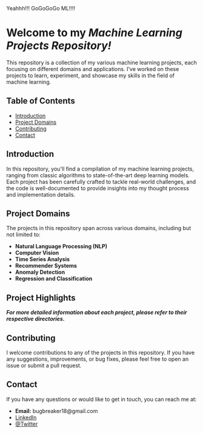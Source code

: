 <!DOCTYPE html>
<html>
<head>
  Yeahhh!!!    GoGoGoGo ML!!!!
</head>
<body>

<h1>Welcome to my <em>Machine Learning Projects Repository!</em></h1>
<p>This repository is a collection of my various machine learning projects, each focusing on different domains and applications. I've worked on these projects to learn, experiment, and showcase my skills in the field of machine learning.</p>

<h2>Table of Contents</h2>
<ul>
  <li><a href="#introduction">Introduction</a></li>
  <li><a href="#project-domains">Project Domains</a></li>
  <li><a href="#contributing">Contributing</a></li>
  <li><a href="#contact">Contact</a></li>
</ul>

<h2 id="introduction">Introduction</h2>
<p>In this repository, you'll find a compilation of my machine learning projects, ranging from classic algorithms to state-of-the-art deep learning models. Each project has been carefully crafted to tackle real-world challenges, and the code is well-documented to provide insights into my thought process and implementation details.</p>

<h2 id="project-domains">Project Domains</h2>
<p>The projects in this repository span across various domains, including but not limited to:</p>
<ul>
  <li><strong>Natural Language Processing (NLP)</strong></li>
  <li><strong>Computer Vision</strong></li>
  <li><strong>Time Series Analysis</strong></li>
  <li><strong>Recommender Systems</strong></li>
  <li><strong>Anomaly Detection</strong></li>
  <li><strong>Regression and Classification</strong></li>
</ul>

<h2>Project Highlights</h2>
<p><em><strong>For more detailed information about each project, please refer to their respective directories.</strong></em></p>

<h2 id="contributing">Contributing</h2>
<p>I welcome contributions to any of the projects in this repository. If you have any suggestions, improvements, or bug fixes, please feel free to open an issue or submit a pull request.</p>

<h2 id="contact">Contact</h2>
<p>If you have any questions or would like to get in touch, you can reach me at:</p>
<ul>
  <li><strong>Email:</strong> bugbreaker18@gmail.com</li>
  <li><a href="https://www.linkedin.com/in/shreyansh-shukla-795171239/">LinkedIn</a></li>
  <li> <a href="https://twitter.com/bugbreaker18">@Twitter</a></li>
</ul>

</body>
</html>
